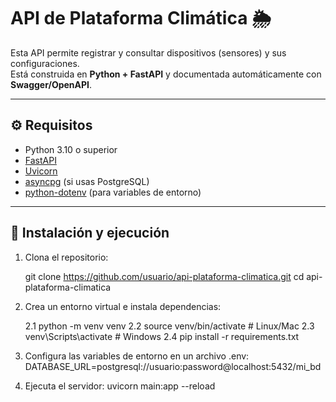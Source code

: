 # API de Plataforma Climática 🌦️

Esta API permite registrar y consultar dispositivos (sensores) y sus configuraciones.  
Está construida en **Python + FastAPI** y documentada automáticamente con **Swagger/OpenAPI**.

---

## ⚙️ Requisitos

- Python 3.10 o superior
- [FastAPI](https://fastapi.tiangolo.com/)
- [Uvicorn](https://www.uvicorn.org/)
- [asyncpg](https://github.com/MagicStack/asyncpg) (si usas PostgreSQL)
- [python-dotenv](https://pypi.org/project/python-dotenv/) (para variables de entorno)

---

## 🚀 Instalación y ejecución

1. Clona el repositorio:
   
   git clone https://github.com/usuario/api-plataforma-climatica.git
   cd api-plataforma-climatica

2. Crea un entorno virtual e instala dependencias:

   2.1 python -m venv venv
   2.2 source venv/bin/activate  # Linux/Mac
   2.3 venv\Scripts\activate     # Windows
   2.4 pip install -r requirements.txt

3. Configura las variables de entorno en un archivo .env:
   DATABASE_URL=postgresql://usuario:password@localhost:5432/mi_bd

4. Ejecuta el servidor:
   uvicorn main:app --reload
